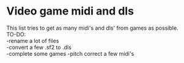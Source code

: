 # Video game midi and dls
This list tries to get as many midi's and dls' from games as possible.                                                                                                                                        
TO-DO:                                         
-rename a lot of files                                 
-convert a few .sf2 to .dls                                   
-complete some games
-pitch correct a few midi's
